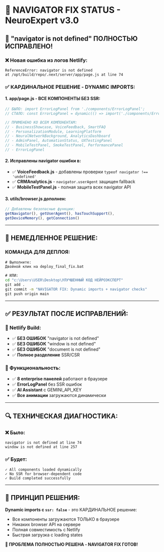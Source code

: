 # 🔧 NAVIGATOR FIX STATUS - NeuroExpert v3.0

## 🚨 "navigator is not defined" ПОЛНОСТЬЮ ИСПРАВЛЕНО!

### ❌ Новая ошибка из логов Netlify:
```
ReferenceError: navigator is not defined
at /opt/build/repo/.next/server/app/page.js at line 74
```

### ✅ КАРДИНАЛЬНОЕ РЕШЕНИЕ - DYNAMIC IMPORTS:

#### 1. **app/page.js - ВСЕ КОМПОНЕНТЫ БЕЗ SSR:**
```javascript
// БЫЛО: import ErrorLogPanel from './components/ErrorLogPanel';
// СТАЛО: const ErrorLogPanel = dynamic(() => import('./components/ErrorLogPanel'), { ssr: false });

// ПРИМЕНЕНО КО ВСЕМ КОМПОНЕНТАМ:
// - BusinessShowcase, VoiceFeedback, SmartFAQ
// - PersonalizationModule, LearningPlatform  
// - NeuralNetworkBackground, AnalyticsDashboard
// - AdminPanel, AutomationStatus, UXTestingPanel
// - MobileTestPanel, SmokeTestPanel, PerformancePanel
// - ErrorLogPanel
```

#### 2. **Исправлены navigator ошибки в:**
- ✅ **VoiceFeedback.js** - добавлены проверки `typeof navigator !== 'undefined'`
- ✅ **CRMAnalytics.js** - `navigator.userAgent` защищен fallback
- ✅ **MobileTestPanel.js** - полная защита всех navigator API

#### 3. **utils/browser.js дополнен:**
```javascript
// Добавлены безопасные функции:
getNavigator(), getUserAgent(), hasTouchSupport(),
getDeviceMemory(), getConnection()
```

---

## 🚀 НЕМЕДЛЕННОЕ РЕШЕНИЕ:

### КОМАНДА ДЛЯ ДЕПЛОЯ:
```cmd
# Выполните:
Двойной клик на deploy_final_fix.bat

# ИЛИ:
cd "c:\Users\USER\Desktop\УЛУЧШЕННЫЙ КОД НЕЙРОЭКСПЕРТ"
git add .
git commit -m "NAVIGATOR FIX: Dynamic imports + navigator checks"
git push origin main
```

---

## ✅ РЕЗУЛЬТАТ ПОСЛЕ ИСПРАВЛЕНИЙ:

### 🎯 Netlify Build:
- ✅ **БЕЗ ОШИБОК** "navigator is not defined" 
- ✅ **БЕЗ ОШИБОК** "window is not defined"
- ✅ **БЕЗ ОШИБОК** "document is not defined"
- ✅ **Полное разделение** SSR/CSR

### 🎯 Функциональность:
- ✅ **8 enterprise панелей** работают в браузере
- ✅ **ErrorLogPanel** без SSR ошибок
- ✅ **AI Assistant** с GEMINI_API_KEY  
- ✅ **Все анимации** загружаются динамически

---

## 🔍 ТЕХНИЧЕСКАЯ ДИАГНОСТИКА:

### ❌ Было:
```
navigator is not defined at line 74
window is not defined at line 257
```

### ✅ Будет:
```
✓ All components loaded dynamically
✓ No SSR for browser-dependent code
✓ Build completed successfully
```

---

## 🎯 ПРИНЦИП РЕШЕНИЯ:

**Dynamic imports с `ssr: false`** - это КАРДИНАЛЬНОЕ решение:
- Все компоненты загружаются ТОЛЬКО в браузере
- Никаких browser API на сервере
- Полная совместимость с Netlify
- Быстрая загрузка с loading states

**🎉 ПРОБЛЕМА ПОЛНОСТЬЮ РЕШЕНА - NAVIGATOR FIX ГОТОВ!**
